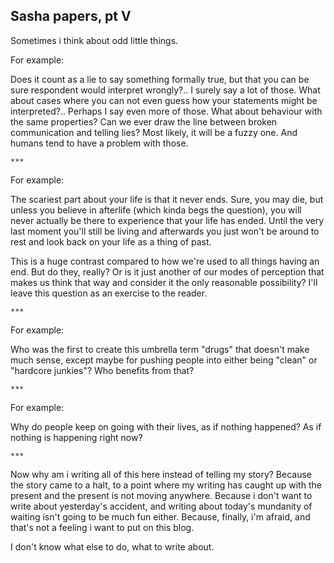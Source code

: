 Sasha papers, pt V
------------------

Sometimes i think about odd little things.

For example:

Does it count as a lie to say something formally true, but that you can be sure
respondent would interpret wrongly?.. I surely say a lot of those. What about
cases where you can not even guess how your statements might be
interpreted?.. Perhaps I say even more of those. What about behaviour with the
same properties? Can we ever draw the line between broken communication and
telling lies? Most likely, it will be a fuzzy one. And humans tend to have a
problem with those.

    ***

For example:

The scariest part about your life is that it never ends. Sure, you may die, but
unless you believe in afterlife (which kinda begs the question), you will never
actually be there to experience that your life has ended. Until the very last
moment you'll still be living and afterwards you just won't be around to rest
and look back on your life as a thing of past.

This is a huge contrast compared to how we're used to all things having an
end. But do they, really? Or is it just another of our modes of perception that
makes us think that way and consider it the only reasonable possibility? I'll
leave this question as an exercise to the reader.

    ***

For example:

Who was the first to create this umbrella term "drugs" that doesn't make much
sense, except maybe for pushing people into either being "clean" or "hardcore
junkies"? Who benefits from that?

    ***

For example:

Why do people keep on going with their lives, as if nothing happened? As if
nothing is happening right now?

    ***

Now why am i writing all of this here instead of telling my story? Because the
story came to a halt, to a point where my writing has caught up with the present
and the present is not moving anywhere. Because i don't want to write about
yesterday's accident, and writing about today's mundanity of waiting isn't going
to be much fun either. Because, finally, i'm afraid, and that's not a feeling i
want to put on this blog.

I don't know what else to do, what to write about.
